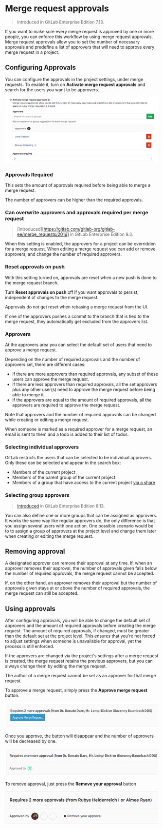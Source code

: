 # Merge request approvals

> Introduced in GitLab Enterprise Edition 7.13.

If you want to make sure every merge request is approved by one or more
people, you can enforce this workflow by using merge request approvals.
Merge request approvals allow you to set the number of necessary approvals
and predefine a list of approvers that will need to approve every
merge request in a project.

## Configuring Approvals

You can configure the approvals in the project settings, under merge requests.
To enable it, turn on **Activate merge request approvals** and search for the
users you want to be approvers.

![Merge Request Approvals in Project Settings](img/approvals_settings.png)

### Approvals Required

This sets the amount of approvals required before being able to merge a merge request.

The number of approvers can be higher than the required approvals.

### Can overwrite approvers and approvals required per merge request

> [Introduced][https://gitlab.com/gitlab-org/gitlab-ee/merge_requests/2016] in GitLab Enterprise Edition 9.3.

When this setting is enabled, the approvers for a project can be overridden for
a merge request. When editing a merge request you can add or remove approvers,
and change the number of required approvers.

### Reset approvals on push

With this setting turned on, approvals are reset when a new push
is done to the merge request branch.

Turn **Reset approvals on push** off if you want approvals to persist,
independent of changes to the merge request.

Approvals do not get reset when rebasing a merge request from the UI.

If one of the approvers pushes a commit to the branch that is tied to the
merge request, they automatically get excluded from the approvers list.

### Approvers

At the approvers area you can select the default set of users that need to
approve a merge request.

Depending on the number of required approvals and the number of approvers set,
there are different cases:

- If there are more approvers than required approvals, any subset of these users
  can approve the merge request.
- If there are less approvers than required approvals, all the set approvers plus
  any other user(s) need to approve the merge request before being able to merge it.
- If the approvers are equal to the amount of required approvals, all the
  approvers are required to approve the merge request.

Note that approvers and the number of required approvals can be changed while
creating or editing a merge request.

When someone is marked as a required approver for a merge request, an email is
sent to them and a todo is added to their list of todos.

### Selecting individual approvers

GitLab restricts the users that can be selected to be individual approvers. Only these can be selected and appear in the search box:
- Members of the current project
- Members of the parent group of the current project
- Members of a group that have access to the current project [via a share](../../../workflow/share_projects_with_other_groups.md)

### Selecting group approvers

> [Introduced][ee-743] in GitLab Enterprise Edition 8.13.

You can also define one or more groups that can be assigned as approvers. It
works the same way like regular approvers do, the only difference is that you
assign several users with one action. One possible scenario would be to to assign
a group of approvers at the project level and change them later when creating
or editing the merge request.

## Removing approval

A designated approver can remove their approval at any time. If, when an approver
removes their approval, the number of approvals given falls below the number of
required approvals, the merge request cannot be accepted.

If, on the other hand, an approver removes their approval but the number of approvals
given stays at or above the number of required approvals, the merge request can still be
accepted.

## Using approvals

After configuring approvals, you will be able to change the default set of
approvers and the amount of required approvals before creating the merge request.
The amount of required approvals, if changed, must be greater than the default
set at the project level. This ensures that you're not forced to adjust settings
when someone is unavailable for approval, yet the process is still enforced.

If the approvers are changed via the project's settings after a merge request
is created, the merge request retains the previous approvers, but you can always
change them by editing the merge request.

The author of a merge request cannot be set as an approver for that merge
request.

To approve a merge request, simply press the **Approve merge request** button.

![Merge request approval](img/approvals_mr.png)

Once you approve, the button will disappear and the number of approvers
will be decreased by one.

![Merge request approval](img/approvals_mr_approved.png)

[ee-743]: https://gitlab.com/gitlab-org/gitlab-ee/merge_requests/743

To remove approval, just press the **Remove your approval** button

![Merge request remove approval](img/remove_approval_mr.png)
